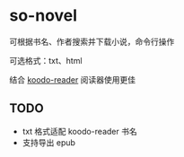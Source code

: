 # so-novel

可根据书名、作者搜索并下载小说，命令行操作

可选格式：txt、html

结合 [koodo-reader](https://www.koodoreader.com/zh) 阅读器使用更佳

## TODO

- txt 格式适配 koodo-reader 书名
- 支持导出 epub